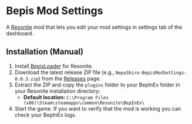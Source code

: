 # Bepis Mod Settings
A [Resonite](https://resonite.com/) mod that lets you edit your mod settings in settings tab of the dashboard.

## Installation (Manual)
1. Install [BepisLoader](https://github.com/ResoniteModding/BepisLoader) for Resonite.
2. Download the latest release ZIP file (e.g., `NepuShiro-BepisModSettings-0.0.3.zip`) from the [Releases](https://github.com/{firstAuthor}/ProjectName/releases) page.
3. Extract the ZIP and copy the `plugins` folder to your BepInEx folder in your Resonite installation directory:
   - **Default location:** `C:\Program Files (x86)\Steam\steamapps\common\Resonite\BepInEx\`
4. Start the game. If you want to verify that the mod is working you can check your BepInEx logs.